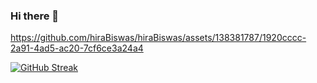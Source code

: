### Hi there 👋

<!--
**hiraBiswas/hiraBiswas** is a ✨ _special_ ✨ repository because its `README.md` (this file) appears on your GitHub profile.

Here are some ideas to get you started:

- 🔭 I’m currently working on ...
- 🌱 I’m currently learning ...
- 👯 I’m looking to collaborate on ...
- 🤔 I’m looking for help with ...




- 💬 Ask me about ...
- 📫 How to reach me: ...
- 😄 Pronouns: ...
- ⚡ Fun fact: ...
-->
https://github.com/hiraBiswas/hiraBiswas/assets/138381787/1920cccc-2a91-4ad5-ac20-7cf6ce3a24a4

[![GitHub Streak](https://github-readme-streak-stats.herokuapp.com?user=hiraBiswas&theme=highcontrast)](https://git.io/streak-stats)
